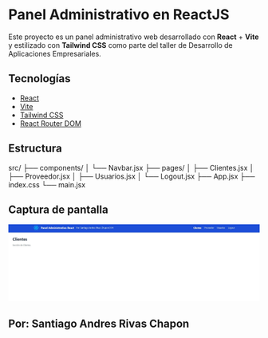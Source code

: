 # Panel Administrativo en ReactJS

Este proyecto es un panel administrativo web desarrollado con **React** + **Vite** y estilizado con **Tailwind CSS** como parte del taller de Desarrollo de Aplicaciones Empresariales.

## Tecnologías

- [React](https://reactjs.org/)
- [Vite](https://vitejs.dev/)
- [Tailwind CSS](https://tailwindcss.com/)
- [React Router DOM](https://reactrouter.com/)

## Estructura
src/
├── components/
│   └── Navbar.jsx
├── pages/
│   ├── Clientes.jsx
│   ├── Proveedor.jsx
│   ├── Usuarios.jsx
│   └── Logout.jsx
├── App.jsx
├── index.css
└── main.jsx

## Captura de pantalla

![Vista previa](./screenshot.jpg)


## Por: Santiago Andres Rivas Chapon
